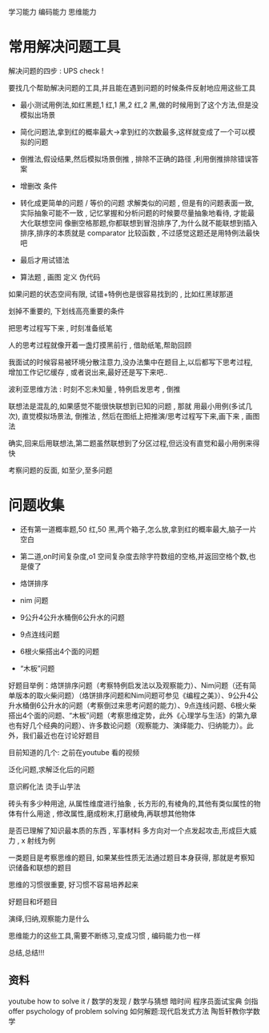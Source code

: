 学习能力 编码能力 思维能力

# 常用解决问题工具
解决问题的四步 : UPS check !

要找几个帮助解决问题的工具,并且能在遇到问题的时候条件反射地应用这些工具

- 最小测试用例法,如红黑题,1 红,1 黑,2 红,2 黑,做的时候用到了这个方法,但是没模拟出场景

- 简化问题法,拿到红的概率最大->拿到红的次数最多,这样就变成了一个可以模拟的问题

- 倒推法,假设结果,然后模拟场景倒推 , 排除不正确的路径 ,利用倒推排除错误答案 

- 增删改 条件

- 转化成更简单的问题 / 等价的问题
  求解类似的问题 , 但是有的问题表面一致,实际抽象可能不一致 , 记忆掌握和分析问题的时候要尽量抽象地看待, 才能最大化联想空间
  像删空格那题,你都联想到冒泡排序了,为什么就不能联想到插入排序,排序的本质就是 comparator 比较函数 , 不过感觉这题还是用特例法最快吧 

- 最后才用试错法

- 算法题 , 画图 定义 伪代码

如果问题的状态空间有限, 试错+特例也是很容易找到的 , 比如红黑球那道

划掉不重要的, 下划线高亮重要的条件

把思考过程写下来 , 时刻准备纸笔

人的思考过程就像开着一盏灯摸黑前行 , 借助纸笔,帮助回顾

我面试的时候容易被环境分散注意力,没办法集中在题目上,以后都写下思考过程, 增加工作记忆缓存 , 或者说出来,最好还是写下来吧..

波利亚思维方法 : 时刻不忘未知量 , 特例启发思考 , 倒推

联想法是混乱的,如果感觉不能很快联想到已知的问题 , 那就 用最小用例(多试几次), 直觉模拟场景法, 倒推法 , 然后在图纸上把推演/思考过程写下来,画下来 , 画图法

确实,回来后用联想法,第二题虽然联想到了分区过程,但远没有直觉和最小用例来得快

考察问题的反面, 如至少,至多问题 


# 问题收集

- 还有第一道概率题,50 红,50 黑,两个箱子,怎么放,拿到红的概率最大,脑子一片空白

- 第二道,on时间复杂度,o1 空间复杂度去除字符数组的空格,并返回空格个数,也是傻了

- 烙饼排序

- nim 问题

- 9公升4公升水桶倒6公升水的问题

- 9点连线问题

- 6根火柴搭出4个面的问题

- “木板”问题

好题目举例：烙饼排序问题（考察特例启发法以及观察能力）、Nim问题（还有简单版本的取火柴问题）（烙饼排序问题和Nim问题可参见《编程之美》）、9公升4公升水桶倒6公升水的问题（考察倒过来思考问题的能力）、9点连线问题、6根火柴搭出4个面的问题、“木板”问题（考察思维定势，此外《心理学与生活》的第九章也有好几个经典的问题）、许多数论问题（观察能力、演绎能力、归纳能力）。此外，我们最近也在讨论好题目





目前知道的几个:  之前在youtube 看的视频












泛化问题,求解泛化后的问题

意识孵化法
烫手山芋法

砖头有多少种用途, 从属性维度进行抽象 , 长方形的,有棱角的,其他有类似属性的物体有什么用途 , 修改属性,磨成粉末,打磨棱角,再联想其他物体

是否已理解了知识最本质的东西 , 军事材料 多方向对一个点发起攻击,形成巨大威力 , x 射线为例

一类题目是考察思维的题目, 如果某些性质无法通过题目本身获得, 那就是考察知识储备和联想的题目

思维的习惯很重要, 好习惯不容易培养起来

好题目和坏题目

演绎,归纳,观察能力是什么



思维能力的这些工具,需要不断练习,变成习惯 , 编码能力也一样

总结,总结!!!

## 资料

youtube
how to solve it / 数学的发现 / 数学与猜想
暗时间
程序员面试宝典
剑指offer
psychology of problem solving
如何解题:现代启发式方法
陶哲轩教你学数学
